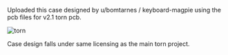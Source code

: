 Uploaded this case designed by u/bomtarnes / keyboard-magpie using the pcb files for v2.1 torn pcb.

![torn](https://github.com/keyboard-magpie/torn/blob/master/case/torn%20-%201.jpeg)

Case design falls under same licensing as the main torn project.
